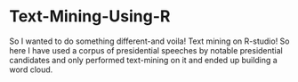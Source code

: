 # Text-Mining-Using-R
So I wanted to do something different-and voila! Text mining on R-studio! So here I have used a corpus of presidential speeches by notable presidential candidates and only performed text-mining on it and ended up building a word cloud.
